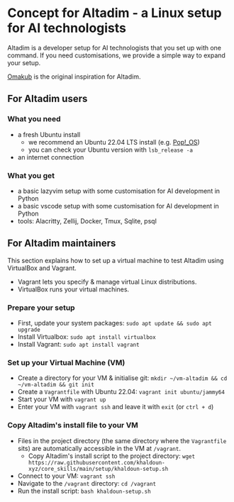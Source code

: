 # Concept for Altadim - a Linux setup for AI technologists

Altadim is a developer setup for AI technologists that you set up with one command.
If you need customisations, we provide a simple way to expand your setup.

[Omakub](https://omakub.org/) is the original inspiration for Altadim.

## For Altadim users

### What you need

- a fresh Ubuntu install
  - we recommend an Ubuntu 22.04 LTS install (e.g. [Pop!_OS](https://system76.com/pop/download/))
  - you can check your Ubuntu version with `lsb_release -a`
- an internet connection

### What you get

- a basic lazyvim setup with some customisation for AI development in Python
- a basic vscode setup with some customisation for AI development in Python
- tools: Alacritty, Zellij, Docker, Tmux, Sqlite, psql

## For Altadim maintainers

This section explains how to set up a virtual machine to test Altadim
using VirtualBox and Vagrant.

- Vagrant lets you specify & manage virtual Linux distributions.
- VirtualBox runs your virtual machines.

### Prepare your setup

- First, update your system packages: `sudo apt update && sudo apt upgrade`
- Install Virtualbox: `sudo apt install virtualbox`
- Install Vagrant: `sudo apt install vagrant`

### Set up your Virtual Machine (VM)

- Create a directory for your VM & initialise git:
  `mkdir ~/vm-altadim && cd ~/vm-altadim && git init`
- Create a `Vagrantfile` with Ubuntu 22.04: `vagrant init ubuntu/jammy64`
- Start your VM with `vagrant up`
- Enter your VM with `vagrant ssh` and leave it with `exit` (or `ctrl + d`)

### Copy Altadim's install file to your VM

- Files in the project directory (the same directory where the `Vagrantfile` sits)
  are automatically accessible in the VM at `/vagrant`.
  - Copy Altadim's install script to the project directory:
    `wget https://raw.githubusercontent.com/khaldoun-xyz/core_skills/main/setup/khaldoun-setup.sh`
- Connect to your VM: `vagrant ssh`
- Navigate to the `/vagrant` directory: `cd /vagrant`
- Run the install script: `bash khaldoun-setup.sh`
